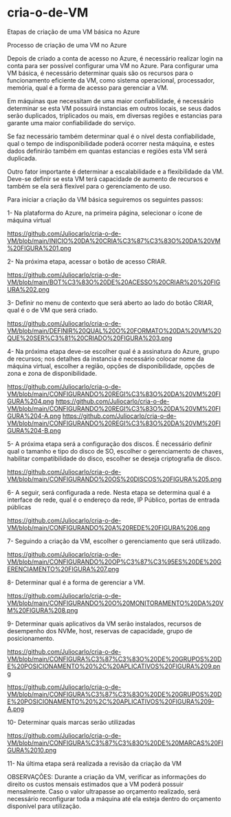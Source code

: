 # cria-o-de-VM
Etapas de criação de uma VM básica no Azure

Processo de criação de uma VM no Azure

Depois de criado a conta de acesso no Azure, é necessário realizar login na conta para ser possível configurar uma VM no Azure.
Para configurar uma VM básica, é necessário determinar quais são os recursos para o funcionamento eficiente da VM, 
como sistema operacional, processador, memória, qual é a forma de acesso para gerenciar a VM.

Em máquinas que necessitam de uma maior confiabilidade, é necessário determinar se esta VM possuirá instancias em outros locais, 
se seus dados serão duplicados, triplicados ou mais, em diversas regiões e estancias para garante uma maior confiabilidade do serviço.

Se faz necessário também determinar qual é o nível desta confiabilidade, qual o tempo de indisponibilidade poderá ocorrer nesta máquina, 
e estes dados definirão também em quantas estancias e regiões esta VM será duplicada. 

Outro fator importante é determinar a escalabilidade e a flexibilidade da VM. 
Deve-se definir se esta VM terá capacidade de aumento de recursos e também se ela será flexível para o gerenciamento de uso.

Para iniciar a criação da VM básica seguiremos os seguintes passos:

1-	Na plataforma do Azure, na primeira página, selecionar o ícone de máquina virtual

https://github.com/Juliocarlo/cria-o-de-VM/blob/main/INICIO%20DA%20CRIA%C3%87%C3%83O%20DA%20VM%20FIGURA%201.png

2-	Na próxima etapa, acessar o botão de acesso CRIAR.

https://github.com/Juliocarlo/cria-o-de-VM/blob/main/BOT%C3%83O%20DE%20ACESSO%20CRIAR%20%20FIGURA%202.png

3-	Definir no menu de contexto que será aberto ao lado do botão CRIAR, qual é o de VM que será criado.

https://github.com/Juliocarlo/cria-o-de-VM/blob/main/DEFINIR%20QUAL%20O%20FORMATO%20DA%20VM%20QUE%20SER%C3%81%20CRIADO%20FIGURA%203.png

4-	Na próxima etapa deve-se escolher qual é a assinatura do Azure, grupo de recursos; nos detalhes da instancia é necessário colocar nome da máquina virtual, 
escolher a região, opções de disponibilidade, opções de zona e zona de disponibilidade.

https://github.com/Juliocarlo/cria-o-de-VM/blob/main/CONFIGURANDO%20REGI%C3%83O%20DA%20VM%20FIGURA%204.png
https://github.com/Juliocarlo/cria-o-de-VM/blob/main/CONFIGURANDO%20REGI%C3%83O%20DA%20VM%20FIGURA%204-A.png
https://github.com/Juliocarlo/cria-o-de-VM/blob/main/CONFIGURANDO%20REGI%C3%83O%20DA%20VM%20FIGURA%204-B.png

5-	A próxima etapa será a configuração dos discos. É necessário definir qual o tamanho e tipo do disco de SO, 
escolher o gerenciamento de chaves, habilitar compatibilidade do disco, escolher se deseja criptografia de disco.

https://github.com/Juliocarlo/cria-o-de-VM/blob/main/CONFIGURANDO%20OS%20DISCOS%20FIGURA%205.png

6-	A seguir, será configurada a rede. Nesta etapa se determina qual é a interface de rede, 
qual é o endereço da rede, IP Público, portas de entrada públicas

https://github.com/Juliocarlo/cria-o-de-VM/blob/main/CONFIGURANDO%20A%20REDE%20FIGURA%206.png

7-	Seguindo a criação da VM, escolher o gerenciamento que será utilizado.

https://github.com/Juliocarlo/cria-o-de-VM/blob/main/CONFIGURANDO%20OP%C3%87%C3%95ES%20DE%20GERENCIAMENTO%20FIGURA%207.png


8-	Determinar qual é a forma de gerenciar a VM.

https://github.com/Juliocarlo/cria-o-de-VM/blob/main/CONFIGURANDO%20O%20MONITORAMENTO%20DA%20VM%20FIGURA%208.png


9-	Determinar quais aplicativos da VM serão instalados, recursos de desempenho dos NVMe, 
host, reservas de capacidade, grupo de posicionamento.

https://github.com/Juliocarlo/cria-o-de-VM/blob/main/CONFIGURA%C3%87%C3%83O%20DE%20GRUPOS%20DE%20POSICIONAMENTO%20%2C%20APLICATIVOS%20FIGURA%209.png

https://github.com/Juliocarlo/cria-o-de-VM/blob/main/CONFIGURA%C3%87%C3%83O%20DE%20GRUPOS%20DE%20POSICIONAMENTO%20%2C%20APLICATIVOS%20FIGURA%209-A.png

10-	Determinar quais marcas serão utilizadas

https://github.com/Juliocarlo/cria-o-de-VM/blob/main/CONFIGURA%C3%87%C3%83O%20DE%20MARCAS%20FIGURA%2010.png


11-	Na última etapa será realizada a revisão da criação da VM



OBSERVAÇÕES:
Durante a criação da VM, verificar as informações do direito os custos mensais estimados que a VM poderá possuir mensalmente. 
Caso o valor ultrapasse ao orçamento realizado, será necessário reconfigurar toda a máquina até ela esteja dentro do orçamento disponível para utilização. 
